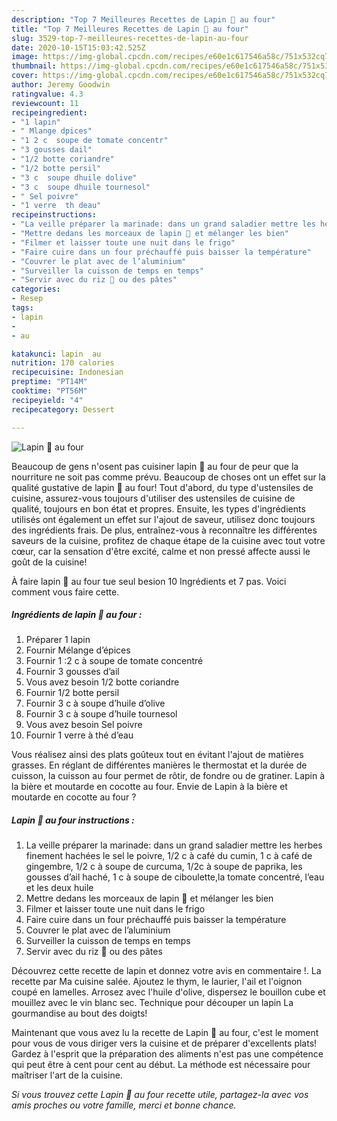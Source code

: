 ```yaml
---
description: "Top 7 Meilleures Recettes de Lapin 🐇 au four"
title: "Top 7 Meilleures Recettes de Lapin 🐇 au four"
slug: 3529-top-7-meilleures-recettes-de-lapin-au-four
date: 2020-10-15T15:03:42.525Z
image: https://img-global.cpcdn.com/recipes/e60e1c617546a58c/751x532cq70/lapin-🐇-au-four-photo-principale-de-la-recette.jpg
thumbnail: https://img-global.cpcdn.com/recipes/e60e1c617546a58c/751x532cq70/lapin-🐇-au-four-photo-principale-de-la-recette.jpg
cover: https://img-global.cpcdn.com/recipes/e60e1c617546a58c/751x532cq70/lapin-🐇-au-four-photo-principale-de-la-recette.jpg
author: Jeremy Goodwin
ratingvalue: 4.3
reviewcount: 11
recipeingredient:
- "1 lapin"
- " Mlange dpices"
- "1 2 c  soupe de tomate concentr"
- "3 gousses dail"
- "1/2 botte coriandre"
- "1/2 botte persil"
- "3 c  soupe dhuile dolive"
- "3 c  soupe dhuile tournesol"
- " Sel poivre"
- "1 verre  th deau"
recipeinstructions:
- "La veille préparer la marinade: dans un grand saladier mettre les herbes finement hachées le sel le poivre, 1/2 c à café du cumin, 1 c à café de gingembre, 1/2 c à soupe de curcuma, 1/2c à soupe de paprika, les gousses d’ail haché, 1 c à soupe de ciboulette,la tomate concentré, l’eau et les deux huile"
- "Mettre dedans les morceaux de lapin 🐇 et mélanger les bien"
- "Filmer et laisser toute une nuit dans le frigo"
- "Faire cuire dans un four préchauffé puis baisser la température"
- "Couvrer le plat avec de l’aluminium"
- "Surveiller la cuisson de temps en temps"
- "Servir avec du riz 🍚 ou des pâtes"
categories:
- Resep
tags:
- lapin
- 
- au

katakunci: lapin  au 
nutrition: 170 calories
recipecuisine: Indonesian
preptime: "PT14M"
cooktime: "PT56M"
recipeyield: "4"
recipecategory: Dessert

---
```



![Lapin 🐇 au four](https://img-global.cpcdn.com/recipes/e60e1c617546a58c/751x532cq70/lapin-🐇-au-four-photo-principale-de-la-recette.jpg)

Beaucoup de gens n'osent pas cuisiner lapin 🐇 au four de peur que la nourriture ne soit pas comme prévu. Beaucoup de choses ont un effet sur la qualité gustative de lapin 🐇 au four! Tout d'abord, du type d'ustensiles de cuisine, assurez-vous toujours d'utiliser des ustensiles de cuisine de qualité, toujours en bon état et propres. Ensuite, les types d'ingrédients utilisés ont également un effet sur l'ajout de saveur, utilisez donc toujours des ingrédients frais. De plus, entraînez-vous à reconnaître les différentes saveurs de la cuisine, profitez de chaque étape de la cuisine avec tout votre cœur, car la sensation d'être excité, calme et non pressé affecte aussi le goût de la cuisine!

<!--inarticleads1-->

À faire lapin 🐇 au four tue seul besion 10 Ingrédients et 7 pas. Voici comment vous faire cette.

##### Ingrédients de lapin 🐇 au four :

1. Préparer 1 lapin
1. Fournir  Mélange d’épices
1. Fournir 1 :2 c à soupe de tomate concentré
1. Fournir 3 gousses d’ail
1. Vous avez besoin 1/2 botte coriandre
1. Fournir 1/2 botte persil
1. Fournir 3 c à soupe d’huile d’olive
1. Fournir 3 c à soupe d’huile tournesol
1. Vous avez besoin  Sel poivre
1. Fournir 1 verre à thé d’eau


Vous réalisez ainsi des plats goûteux tout en évitant l&#39;ajout de matières grasses. En réglant de différentes manières le thermostat et la durée de cuisson, la cuisson au four permet de rôtir, de fondre ou de gratiner. Lapin à la bière et moutarde en cocotte au four. Envie de Lapin à la bière et moutarde en cocotte au four ? 

<!--inarticleads2-->

##### Lapin 🐇 au four instructions :

1. La veille préparer la marinade: dans un grand saladier mettre les herbes finement hachées le sel le poivre, 1/2 c à café du cumin, 1 c à café de gingembre, 1/2 c à soupe de curcuma, 1/2c à soupe de paprika, les gousses d’ail haché, 1 c à soupe de ciboulette,la tomate concentré, l’eau et les deux huile
1. Mettre dedans les morceaux de lapin 🐇 et mélanger les bien
1. Filmer et laisser toute une nuit dans le frigo
1. Faire cuire dans un four préchauffé puis baisser la température
1. Couvrer le plat avec de l’aluminium
1. Surveiller la cuisson de temps en temps
1. Servir avec du riz 🍚 ou des pâtes


Découvrez cette recette de lapin et donnez votre avis en commentaire !. La recette par Ma cuisine salée. Ajoutez le thym, le laurier, l&#39;ail et l&#39;oignon coupé en lamelles. Arrosez avec l&#39;huile d&#39;olive, dispersez le bouillon cube et mouillez avec le vin blanc sec. Technique pour découper un lapin La gourmandise au bout des doigts! 

<!--inarticleads1-->

<p>
Maintenant que vous avez lu la recette de Lapin 🐇 au four, c'est le moment pour vous de vous diriger vers la cuisine et de préparer d'excellents plats! Gardez à l'esprit que la préparation des aliments n'est pas une compétence qui peut être à cent pour cent au début. La méthode est nécessaire pour maîtriser l'art de la cuisine.
</p>

<p>
<i>Si vous trouvez cette Lapin 🐇 au four recette utile, partagez-la avec vos amis proches ou votre famille, merci et bonne chance.</i>
</p>
